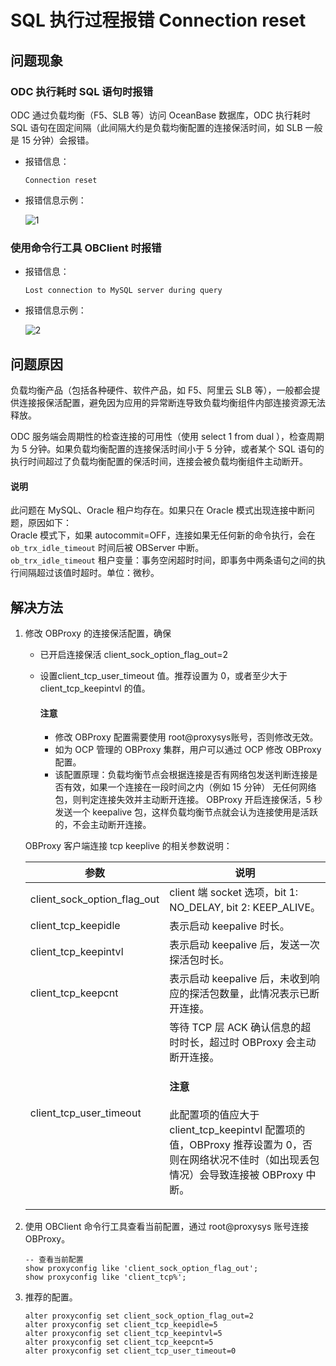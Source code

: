 SQL 执行过程报错 Connection reset 
===============================================

**问题现象** 
-------------------------

### ODC 执行耗时 SQL 语句时报错

ODC 通过负载均衡（F5、SLB 等）访问 OceanBase 数据库，ODC 执行耗时 SQL 语句在固定间隔（此间隔大约是负载均衡配置的连接保活时间，如 SLB 一般是 15 分钟）会报错。

* 报错信息：

  ```shell
  Connection reset
  ```

* 报错信息示例：

  ![1](https://obbusiness-private.oss-cn-shanghai.aliyuncs.com/doc/img/odc/KB/3.common-troubleshooting/2.database-connection/4.error-connection-reset-after-executing-sql-statement/1.png)

### **使用命令行工具 OBClient 时报错** 

* 报错信息：

  ```shell
  Lost connection to MySQL server during query
  ```

* 报错信息示例：

  ![2](https://obbusiness-private.oss-cn-shanghai.aliyuncs.com/doc/img/odc/KB/3.common-troubleshooting/2.database-connection/4.error-connection-reset-after-executing-sql-statement/2.png)


问题原因 
--------------------------

负载均衡产品（包括各种硬件、软件产品，如 F5、阿里云 SLB 等），一般都会提供连接报保活配置，避免因为应用的异常断连导致负载均衡组件内部连接资源无法释放。

ODC 服务端会周期性的检查连接的可用性（使用 select 1 from dual ），检查周期为 5 分钟。如果负载均衡配置的连接保活时间小于 5 分钟，或者某个 SQL 语句的执行时间超过了负载均衡配置的保活时间，连接会被负载均衡组件主动断开。

<main id="notice" type='explain'>
   <h4>说明</h4>
   <p>此问题在 MySQL、Oracle 租户均存在。如果只在 Oracle 模式出现连接中断问题，原因如下：<br>Oracle 模式下，如果 autocommit=OFF，连接如果无任何新的命令执行，会在 <code>ob_trx_idle_timeout</code> 时间后被 OBServer 中断。<br><code>ob_trx_idle_timeout</code> 租户变量：事务空闲超时时间，即事务中两条语句之间的执行间隔超过该值时超时。单位：微秒。</p>
</main> 


**解决方法**
-------------------------

1. 修改 OBProxy 的连接保活配置，确保

   * 已开启连接保活 client_sock_option_flag_out=2

   * 设置client_tcp_user_timeout 值。推荐设置为 0，或者至少大于 client_tcp_keepintvl 的值。

      <main id="notice" type='notice'>
        <h4>注意</h4>
        <ul>
        <li>修改 OBProxy 配置需要使用 root@proxysys账号，否则修改无效。</li>
        <li>如为 OCP 管理的 OBProxy 集群，用户可以通过 OCP 修改 OBProxy 配置。</li>
        <li>该配置原理：负载均衡节点会根据连接是否有网络包发送判断连接是否有效，如果一个连接在一段时间之内（例如 15 分钟） 无任何网络包，则判定连接失效并主动断开连接。 OBProxy 开启连接保活，5 秒发送一个 keepalive 包，这样负载均衡节点就会认为连接使用是活跃的，不会主动断开连接。</li>
        </ul>
      </main>



   OBProxy 客户端连接 tcp keeplive 的相关参数说明：


   | **参数**                      | **说明**  |
   |-----------------------------|-------------|
   | client_sock_option_flag_out | client 端 socket 选项，bit 1: NO_DELAY, bit 2: KEEP_ALIVE。                                                                                                        |
   | client_tcp_keepidle         | 表示启动 keepalive 时长。                                                                                                                                            |
   | client_tcp_keepintvl        | 表示启动 keepalive 后，发送一次探活包时长。                                                                                                                                   |
   | client_tcp_keepcnt          | 表示启动 keepalive 后，未收到响应的探活包数量，此情况表示已断开连接。                                                                                                                      |
   | client_tcp_user_timeout     | 等待 TCP 层 ACK 确认信息的超时时长，超过时 OBProxy 会主动断开连接。<main id="notice" type='notice'><h4>注意</h4><p>此配置项的值应大于 client_tcp_keepintvl 配置项的值，OBProxy 推荐设置为 0，否则在网络状况不佳时（如出现丢包情况）会导致连接被 OBProxy 中断。</p></main> |

2. 使用 OBClient 命令行工具查看当前配置，通过 root@proxysys 账号连接 OBProxy。

   ```shell
   -- 查看当前配置
   show proxyconfig like 'client_sock_option_flag_out';
   show proxyconfig like 'client_tcp%';
   ```

3. 推荐的配置。

   ```shell
   alter proxyconfig set client_sock_option_flag_out=2
   alter proxyconfig set client_tcp_keepidle=5
   alter proxyconfig set client_tcp_keepintvl=5
   alter proxyconfig set client_tcp_keepcnt=5
   alter proxyconfig set client_tcp_user_timeout=0
   ```
